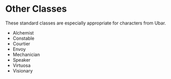 # Other Classes

These standard classes are especially appropriate for characters from Ubar.

  - Alchemist
  - Constable
  - Courtier
  - Envoy
  - Mechanician
  - Speaker
  - Virtuosa
  - Visionary

